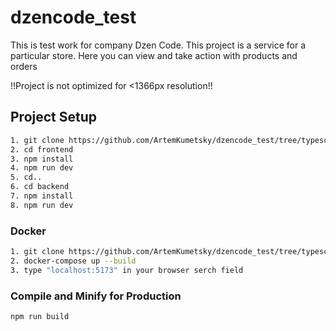 # dzencode_test
This is test work for company Dzen Code.
This project is a service for a particular store. Here you can view and take action with products and orders

!!Project is not optimized for <1366px resolution!!

## Project Setup
```sh
1. git clone https://github.com/ArtemKumetsky/dzencode_test/tree/typescript
2. cd frontend
3. npm install
4. npm run dev
5. cd..
6. cd backend
7. npm install
8. npm run dev
```

### Docker

```sh
1. git clone https://github.com/ArtemKumetsky/dzencode_test/tree/typescript
2. docker-compose up --build
3. type "localhost:5173" in your browser serch field

```

### Compile and Minify for Production

```sh
npm run build
```